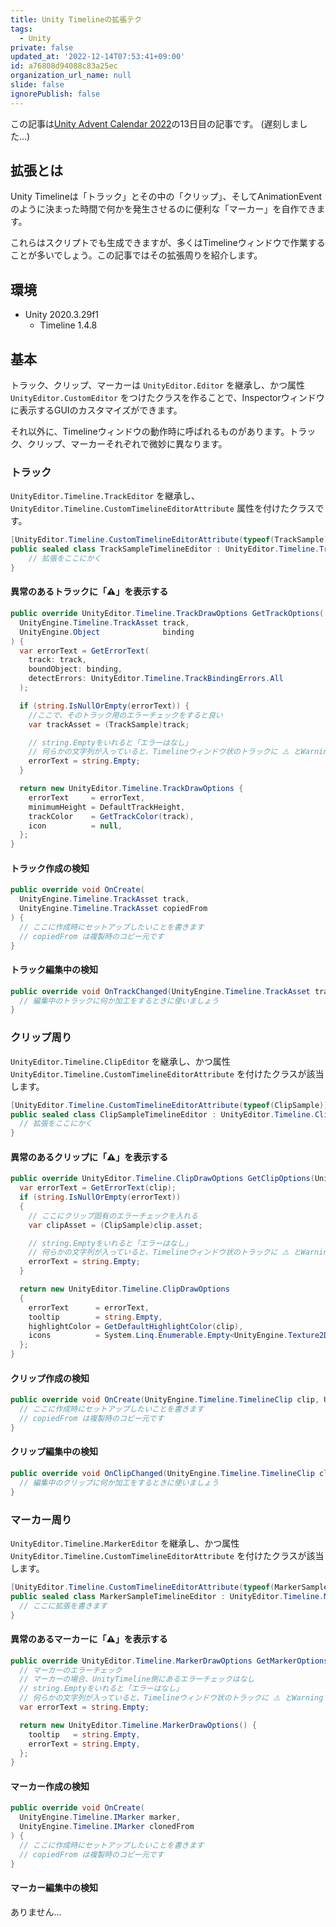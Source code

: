 ```yaml
---
title: Unity Timelineの拡張テク
tags:
  - Unity
private: false
updated_at: '2022-12-14T07:53:41+09:00'
id: a76808d94088c83a25ec
organization_url_name: null
slide: false
ignorePublish: false
---
```

この記事は[Unity Advent Calendar 2022](https://qiita.com/advent-calendar/2022/unity)の13日目の記事です。
(遅刻しました…)


## 拡張とは

Unity Timelineは「トラック」とその中の「クリップ」、そしてAnimationEventのように決まった時間で何かを発生させるのに便利な「マーカー」を自作できます。

これらはスクリプトでも生成できますが、多くはTimelineウィンドウで作業することが多いでしょう。この記事ではその拡張周りを紹介します。

## 環境

- Unity 2020.3.29f1
    - Timeline 1.4.8


## 基本

トラック、クリップ、マーカーは `UnityEditor.Editor` を継承し、かつ属性 `UnityEditor.CustomEditor` をつけたクラスを作ることで、Inspectorウィンドウに表示するGUIのカスタマイズができます。

それ以外に、Timelineウィンドウの動作時に呼ばれるものがあります。トラック、クリップ、マーカーそれぞれで微妙に異なります。



### トラック
`UnityEditor.Timeline.TrackEditor` を継承し、
`UnityEditor.Timeline.CustomTimelineEditorAttribute` 属性を付けたクラスです。

```csharp
[UnityEditor.Timeline.CustomTimelineEditorAttribute(typeof(TrackSample))]
public sealed class TrackSampleTimelineEditor : UnityEditor.Timeline.TrackEditor {
    // 拡張をここにかく
}
```

#### 異常のあるトラックに「⚠️」を表示する
```csharp
public override UnityEditor.Timeline.TrackDrawOptions GetTrackOptions(
  UnityEngine.Timeline.TrackAsset track,
  UnityEngine.Object              binding
) {
  var errorText = GetErrorText(
    track: track,
    boundObject: binding,
    detectErrors: UnityEditor.Timeline.TrackBindingErrors.All
  );

  if (string.IsNullOrEmpty(errorText)) {
    //ここで、そのトラック用のエラーチェックをすると良い
    var trackAsset = (TrackSample)track;

    // string.Emptyをいれると「エラーはなし」
    // 何らかの文字列が入っていると、Timelineウィンドウ状のトラックに ⚠️ とWarningで表示されます
    errorText = string.Empty;
  }

  return new UnityEditor.Timeline.TrackDrawOptions {
    errorText     = errorText,
    minimumHeight = DefaultTrackHeight,
    trackColor    = GetTrackColor(track),
    icon          = null,
  };
}
```

#### トラック作成の検知
```csharp
public override void OnCreate(
  UnityEngine.Timeline.TrackAsset track,
  UnityEngine.Timeline.TrackAsset copiedFrom
) {
  // ここに作成時にセットアップしたいことを書きます
  // copiedFrom は複製時のコピー元です
}
```

#### トラック編集中の検知
```csharp
public override void OnTrackChanged(UnityEngine.Timeline.TrackAsset track) {
  // 編集中のトラックに何か加工をするときに使いましょう
}
```



### クリップ周り
`UnityEditor.Timeline.ClipEditor` を継承し、かつ属性`UnityEditor.Timeline.CustomTimelineEditorAttribute` を付けたクラスが該当します。
```csharp
[UnityEditor.Timeline.CustomTimelineEditorAttribute(typeof(ClipSample))]
public sealed class ClipSampleTimelineEditor : UnityEditor.Timeline.ClipEditor {
  // 拡張をここにかく
}
```
#### 異常のあるクリップに「⚠️」を表示する
```csharp
public override UnityEditor.Timeline.ClipDrawOptions GetClipOptions(UnityEngine.Timeline.TimelineClip clip) {
  var errorText = GetErrorText(clip);
  if (string.IsNullOrEmpty(errorText))
  {
    // ここにクリップ固有のエラーチェックを入れる
    var clipAsset = (ClipSample)clip.asset;

    // string.Emptyをいれると「エラーはなし」
    // 何らかの文字列が入っていると、Timelineウィンドウ状のトラックに ⚠️ とWarningで表示されます
    errorText = string.Empty;
  }

  return new UnityEditor.Timeline.ClipDrawOptions
  {
    errorText      = errorText,
    tooltip        = string.Empty,
    highlightColor = GetDefaultHighlightColor(clip),
    icons          = System.Linq.Enumerable.Empty<UnityEngine.Texture2D>(),
  };
}
```

#### クリップ作成の検知
```csharp
public override void OnCreate(UnityEngine.Timeline.TimelineClip clip, UnityEngine.Timeline.TrackAsset track, UnityEngine.Timeline.TimelineClip clonedFrom) {
  // ここに作成時にセットアップしたいことを書きます
  // copiedFrom は複製時のコピー元です
}
```

#### クリップ編集中の検知
```csharp
public override void OnClipChanged(UnityEngine.Timeline.TimelineClip clip) {
  // 編集中のクリップに何か加工をするときに使いましょう
}
```


### マーカー周り
`UnityEditor.Timeline.MarkerEditor` を継承し、かつ属性 `UnityEditor.Timeline.CustomTimelineEditorAttribute` を付けたクラスが該当します。
```csharp
[UnityEditor.Timeline.CustomTimelineEditorAttribute(typeof(MarkerSample))]
public sealed class MarkerSampleTimelineEditor : UnityEditor.Timeline.MarkerEditor {
  // ここに拡張を書きます
}
```


#### 異常のあるマーカーに「⚠️」を表示する
```csharp
public override UnityEditor.Timeline.MarkerDrawOptions GetMarkerOptions(UnityEngine.Timeline.IMarker marker) {
  // マーカーのエラーチェック
  // マーカーの場合、UnityTimeline側にあるエラーチェックはなし
  // string.Emptyをいれると「エラーはなし」
  // 何らかの文字列が入っていると、Timelineウィンドウ状のトラックに ⚠️ とWarningで表示されます
  var errorText = string.Empty;

  return new UnityEditor.Timeline.MarkerDrawOptions() {
    tooltip   = string.Empty,
    errorText = string.Empty,
  };
}

```

#### マーカー作成の検知
```csharp
public override void OnCreate(
  UnityEngine.Timeline.IMarker marker,
  UnityEngine.Timeline.IMarker clonedFrom
) {
  // ここに作成時にセットアップしたいことを書きます
  // copiedFrom は複製時のコピー元です
}
```

#### マーカー編集中の検知
ありません…


